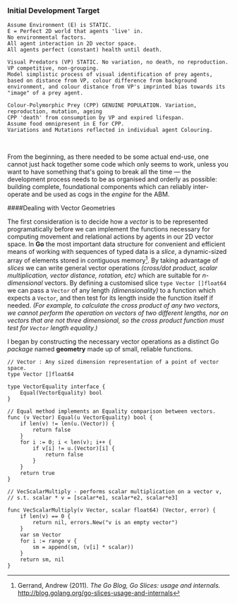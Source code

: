 
### Initial Development Target

    Assume Environment (E) is STATIC. 
    E = Perfect 2D world that agents 'live' in.
    No environmental factors.
    All agent interaction in 2D vector space.
    All agents perfect (constant) health until death.
    
    Visual Predators (VP) STATIC. No variation, no death, no reproduction.
    VP competitive, non-grouping.
    Model simplistic process of visual identification of prey agents, based on distance from VP, colour difference from background environment, and colour distance from VP's imprinted bias towards its "image" of a prey agent.
    
    Colour-Polymorphic Prey (CPP) GENUINE POPULATION. Variation, reproduction, mutation, ageing
    CPP 'death' from consumption by VP and expired lifespan.
    Assume food omnipresent in E for CPP.
    Variations and Mutations reflected in individual agent Colouring.

<br>

From the beginning, as there needed to be some actual end-use, one cannot just hack together some code which only seems to work, unless you want to have something that's going to break all the time — the development process needs to be as organised and orderly as possible: building complete, foundational components which can reliably inter-operate and be used as cogs in the *engine* for the ABM.

####Dealing with Vector Geometries

The first consideration is to decide how a *vector* is to be represented programatically before we can implement the functions necessary for computing movement and relational actions by agents in our 2D vector space. In **Go** the most important data structure for convenient and efficient means of working with sequences of typed data is a *slice*, a dynamic-sized array of elements stored in contiguous memory[^GoBlog-Slices]. By taking advantage of *slices* we can write general vector operations *(cross/dot product, scalar multiplication, vector distance, rotation, etc)* which are suitable for *n-dimensional* vectors. 
By defining a customised slice `type Vector []float64` we can pass a `Vector` of any length *(dimensionality)* to a function which expects a `Vector`, and then test for its length inside the function itself if needed. *(For example, to calculate the cross product of any two vectors, we cannot perform the operation on vectors of two different lengths, nor on vectors that are not three dimensional, so the cross product function must test for `Vector` length equality.)*

I began by constructing the necessary vector operations as a distinct Go *package* named **geometry** made up of small, reliable functions.

	// Vector : Any sized dimension representation of a point of vector space.
	type Vector []float64

	type VectorEquality interface {
		Equal(VectorEquality) bool
	}

	// Equal method implements an Equality comparison between vectors.
	func (v Vector) Equal(u VectorEquality) bool {
		if len(v) != len(u.(Vector)) {
			return false
		}
		for i := 0; i < len(v); i++ {
			if v[i] != u.(Vector)[i] {
				return false
			}
		}
		return true
	}
	
	// VecScalarMultiply - performs scalar multiplication on a vector v,
	// s.t. scalar * v = [scalar*e1, scalar*e2, scalar*e3]
	
	func VecScalarMultiply(v Vector, scalar float64) (Vector, error) {
		if len(v) == 0 {
			return nil, errors.New("v is an empty vector")
		}
		var sm Vector
		for i := range v {
			sm = append(sm, (v[i] * scalar))
		}
		return sm, nil
	}




[^GoBlog-Slices]:  Gerrand, Andrew (2011). *The Go Blog, Go Slices: usage and internals.* http://blog.golang.org/go-slices-usage-and-internals
